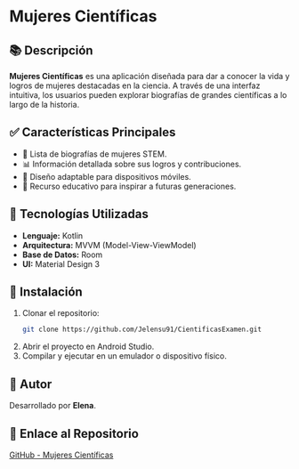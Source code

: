 # Mujeres Científicas

## 📚 Descripción
**Mujeres Científicas** es una aplicación diseñada para dar a conocer la vida
y logros de mujeres destacadas en la ciencia. A través de una interfaz intuitiva,
los usuarios pueden explorar biografías de grandes científicas a lo largo de la historia.

## ✅ Características Principales
- 📝 Lista de biografías de mujeres STEM.
- 📊 Información detallada sobre sus logros y contribuciones.
- 📲 Diseño adaptable para dispositivos móviles.
- 📃 Recurso educativo para inspirar a futuras generaciones.

## 🚀 Tecnologías Utilizadas
- **Lenguaje:** Kotlin
- **Arquitectura:** MVVM (Model-View-ViewModel)
- **Base de Datos:** Room
- **UI:** Material Design 3

## 📑 Instalación
1. Clonar el repositorio:
   ```bash
   git clone https://github.com/Jelensu91/CientificasExamen.git
   ```
2. Abrir el proyecto en Android Studio.
3. Compilar y ejecutar en un emulador o dispositivo físico.

## 👤 Autor
Desarrollado por **Elena**.

## 📎 Enlace al Repositorio
[GitHub - Mujeres Científicas](https://github.com/Jelensu91/CientificasExamen.git)

